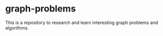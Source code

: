 # graph-problems
This is a repository to research and learn interesting graph problems and algorithms.
